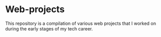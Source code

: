 # Web-projects

This repository is a compilation of various web projects that I worked on during the early stages of my tech career.
